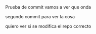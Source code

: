 Prueba de commit vamos a ver que onda

segundo commit para ver la cosa

quiero ver si se modifica el repo correcto